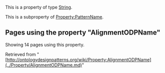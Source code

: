 This is a property of type [String](../Type/String.md "Type:String").


This is a subproperty of [Property:PatternName](../Property/PatternName.md "Property:PatternName").




  


## Pages using the property "AlignmentODPName"


Showing 14 pages using this property.



Retrieved from "[http://ontologydesignpatterns.org/wiki/Property:AlignmentODPName](../Property/AlignmentODPName.md)"